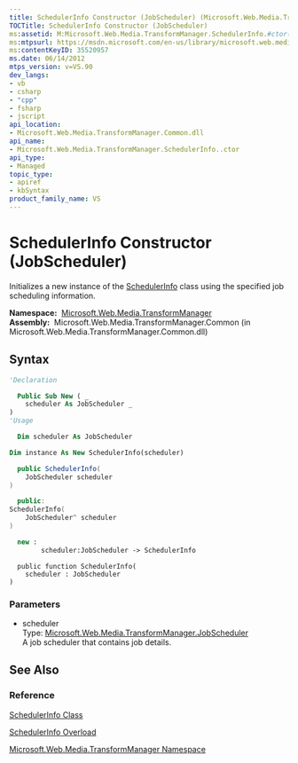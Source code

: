 ```yaml
---
title: SchedulerInfo Constructor (JobScheduler) (Microsoft.Web.Media.TransformManager)
TOCTitle: SchedulerInfo Constructor (JobScheduler)
ms:assetid: M:Microsoft.Web.Media.TransformManager.SchedulerInfo.#ctor(Microsoft.Web.Media.TransformManager.JobScheduler)
ms:mtpsurl: https://msdn.microsoft.com/en-us/library/microsoft.web.media.transformmanager.schedulerinfo.schedulerinfo(v=VS.90)
ms:contentKeyID: 35520957
ms.date: 06/14/2012
mtps_version: v=VS.90
dev_langs:
- vb
- csharp
- "cpp"
- fsharp
- jscript
api_location:
- Microsoft.Web.Media.TransformManager.Common.dll
api_name:
- Microsoft.Web.Media.TransformManager.SchedulerInfo..ctor
api_type:
- Managed
topic_type:
- apiref
- kbSyntax
product_family_name: VS
---
```


# SchedulerInfo Constructor (JobScheduler)

Initializes a new instance of the [SchedulerInfo](schedulerinfo-class-microsoft-web-media-transformmanager.md) class using the specified job scheduling information.

**Namespace:**  [Microsoft.Web.Media.TransformManager](microsoft-web-media-transformmanager-namespace.md)  
**Assembly:**  Microsoft.Web.Media.TransformManager.Common (in Microsoft.Web.Media.TransformManager.Common.dll)

## Syntax

```vb
'Declaration

  Public Sub New ( _
    scheduler As JobScheduler _
)
'Usage

  Dim scheduler As JobScheduler

Dim instance As New SchedulerInfo(scheduler)
```

```csharp
  public SchedulerInfo(
    JobScheduler scheduler
)
```

```cpp
  public:
SchedulerInfo(
    JobScheduler^ scheduler
)
```

``` fsharp
  new : 
        scheduler:JobScheduler -> SchedulerInfo
```

```jscript
  public function SchedulerInfo(
    scheduler : JobScheduler
)
```

### Parameters

  - scheduler  
    Type: [Microsoft.Web.Media.TransformManager.JobScheduler](jobscheduler-class-microsoft-web-media-transformmanager.md)  
    A job scheduler that contains job details.  

## See Also

### Reference

[SchedulerInfo Class](schedulerinfo-class-microsoft-web-media-transformmanager.md)

[SchedulerInfo Overload](schedulerinfo-constructor-microsoft-web-media-transformmanager.md)

[Microsoft.Web.Media.TransformManager Namespace](microsoft-web-media-transformmanager-namespace.md)

